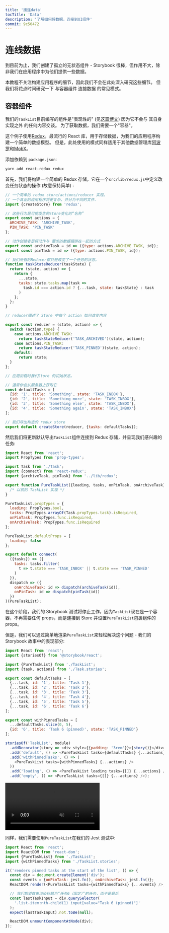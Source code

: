 ```yaml
---
title: '接连data'
tocTitle: 'Data'
description: '了解如何将数据，连接到UI组件'
commit: 9c50472
---
```


# 连线数据

到目前为止，我们创建了孤立的无状态组件 - Storybook 很棒，但作用不大，除非我们在应用程序中为他们提供一些数据。

本教程不关注构建应用程序的细节，因此我们不会在此处深入研究这些细节。 但我们将花点时间研究一下 与容器组件 连接数据 的常见模式。

## 容器组件

我们的`TaskList`目前编写的组件是"表现性的" (见[这篇博文](https://medium.com/@dan_abramov/smart-and-dumb-components-7ca2f9a7c7d0)) 因为它不会与 其自身实现之外 的任何内容交谈。 为了获取数据，我们需要一个"容器"。

这个例子使用[Redux](https://redux.js.org/)，最流行的 React 库，用于存储数据，为我们的应用程序构建一个简单的数据模型。 但是，此处使用的模式同样适用于其他数据管理库[阿波罗](https://www.apollographql.com/client/)和[MobX](https://mobx.js.org/)。

添加依赖到 `package.json`:

```bash
yarn add react-redux redux
```

首先，我们将构建一个简单的 Redux 存储，它在一个`src/lib/redux.js`中定义改变任务状态的操作 (故意保持简单) :

```javascript
// 一个简单的 redux store/actions/reducer 实现。
// 一个真正的应用程序将更复杂，并分为不同的文件.
import {createStore} from 'redux';

// 这些行为是可能发生的store变化的“名称”
export const actions = {
  ARCHIVE_TASK: 'ARCHIVE_TASK',
  PIN_TASK: 'PIN_TASK'
};

// 动作创建者是将动作与 要求的数据捆绑在一起的方式
export const archiveTask = id => ({type: actions.ARCHIVE_TASK, id});
export const pinTask = id => ({type: actions.PIN_TASK, id});

// 我们所有的Reducer都只是改变了一个任务的状态。
function taskStateReducer(taskState) {
  return (state, action) => {
    return {
      ...state,
      tasks: state.tasks.map(task =>
        task.id === action.id ? {...task, state: taskState} : task
      )
    };
  };
}

// reducer描述了 Store 中每个 action 如何改变内容

export const reducer = (state, action) => {
  switch (action.type) {
    case actions.ARCHIVE_TASK:
      return taskStateReducer('TASK_ARCHIVED')(state, action);
    case actions.PIN_TASK:
      return taskStateReducer('TASK_PINNED')(state, action);
    default:
      return state;
  }
};

// 应用加载时我们Store 的初始状态。

// 通常你会从服务器上获取它
const defaultTasks = [
  {id: '1', title: 'Something', state: 'TASK_INBOX'},
  {id: '2', title: 'Something more', state: 'TASK_INBOX'},
  {id: '3', title: 'Something else', state: 'TASK_INBOX'},
  {id: '4', title: 'Something again', state: 'TASK_INBOX'}
];

// 我们导出构造的 redux store
export default createStore(reducer, {tasks: defaultTasks});
```

然后我们将更新默认导出`TaskList`组件连接到 Redux 存储，并呈现我们感兴趣的任务:

```javascript
import React from 'react';
import PropTypes from 'prop-types';

import Task from './Task';
import {connect} from 'react-redux';
import {archiveTask, pinTask} from '../lib/redux';

export function PureTaskList({loading, tasks, onPinTask, onArchiveTask}) {
  /* 以前的 TaskList 实现 */
}

PureTaskList.propTypes = {
  loading: PropTypes.bool,
  tasks: PropTypes.arrayOf(Task.propTypes.task).isRequired,
  onPinTask: PropTypes.func.isRequired,
  onArchiveTask: PropTypes.func.isRequired
};

PureTaskList.defaultProps = {
  loading: false
};

export default connect(
  ({tasks}) => ({
    tasks: tasks.filter(
      t => t.state === 'TASK_INBOX' || t.state === 'TASK_PINNED'
    )
  }),
  dispatch => ({
    onArchiveTask: id => dispatch(archiveTask(id)),
    onPinTask: id => dispatch(pinTask(id))
  })
)(PureTaskList);
```

在这个阶段，我们的 Storybook 测试将停止工作，因为`TaskList`现在是一个容器，不再需要任何 props，而是连接到 Store 并设置`PureTaskList`包裹组件的 props。

但是，我们可以通过简单地渲染`PureTaskList`来轻松解决这个问题 - 我们的 Storybook 故事中的表现部分:

```javascript
import React from 'react';
import {storiesOf} from '@storybook/react';

import {PureTaskList} from './TaskList';
import {task, actions} from './Task.stories';

export const defaultTasks = [
  {...task, id: '1', title: 'Task 1'},
  {...task, id: '2', title: 'Task 2'},
  {...task, id: '3', title: 'Task 3'},
  {...task, id: '4', title: 'Task 4'},
  {...task, id: '5', title: 'Task 5'},
  {...task, id: '6', title: 'Task 6'}
];

export const withPinnedTasks = [
  ...defaultTasks.slice(0, 5),
  {id: '6', title: 'Task 6 (pinned)', state: 'TASK_PINNED'}
];

storiesOf('TaskList', module)
  .addDecorator(story => <div style={{padding: '3rem'}}>{story()}</div>)
  .add('default', () => <PureTaskList tasks={defaultTasks} {...actions} />)
  .add('withPinnedTasks', () => (
    <PureTaskList tasks={withPinnedTasks} {...actions} />
  ))
  .add('loading', () => <PureTaskList loading tasks={[]} {...actions} />)
  .add('empty', () => <PureTaskList tasks={[]} {...actions} />);
```

<video autoPlay muted playsInline loop>
  <source
    src="/finished-tasklist-states.mp4"
    type="video/mp4"
  />
</video>

同样，我们需要使用`PureTaskList`在我们的 Jest 测试中:

```js
import React from 'react';
import ReactDOM from 'react-dom';
import {PureTaskList} from './TaskList';
import {withPinnedTasks} from './TaskList.stories';

it('renders pinned tasks at the start of the list', () => {
  const div = document.createElement('div');
  const events = {onPinTask: jest.fn(), onArchiveTask: jest.fn()};
  ReactDOM.render(<PureTaskList tasks={withPinnedTasks} {...events} />, div);

  // 我们期望首先渲染标题为“任务6（固定）”的任务，而不是最后
  const lastTaskInput = div.querySelector(
    '.list-item:nth-child(1) input[value="Task 6 (pinned)"]'
  );
  expect(lastTaskInput).not.toBe(null);

  ReactDOM.unmountComponentAtNode(div);
});
```
